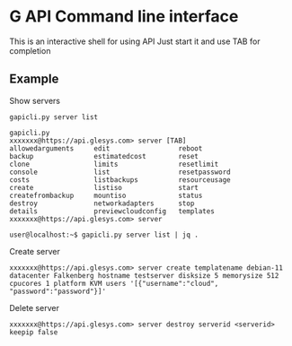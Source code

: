 # G API Command line interface
This is an interactive shell for using API
Just start it and use TAB for completion

## Example
Show servers

    gapicli.py server list

    gapicli.py
    xxxxxxx@https://api.glesys.com> server [TAB]
    allowedarguments     edit                 reboot
    backup               estimatedcost        reset
    clone                limits               resetlimit
    console              list                 resetpassword
    costs                listbackups          resourceusage
    create               listiso              start
    createfrombackup     mountiso             status
    destroy              networkadapters      stop
    details              previewcloudconfig   templates
    xxxxxxx@https://api.glesys.com> server

    user@localhost:~$ gapicli.py server list | jq .

Create server

    xxxxxxx@https://api.glesys.com> server create templatename debian-11 datacenter Falkenberg hostname testserver disksize 5 memorysize 512 cpucores 1 platform KVM users '[{"username":"cloud", "password":"password"}]'

Delete server

    xxxxxxx@https://api.glesys.com> server destroy serverid <serverid> keepip false
